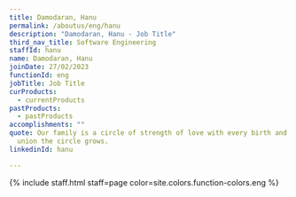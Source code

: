 ```yaml
---
title: Damodaran, Hanu
permalink: /aboutus/eng/hanu
description: "Damodaran, Hanu - Job Title"
third_nav_title: Software Engineering
staffId: hanu
name: Damodaran, Hanu
joinDate: 27/02/2023
functionId: eng
jobTitle: Job Title
curProducts:
  - currentProducts
pastProducts:
  - pastProducts
accomplishments: ""
quote: Our family is a circle of strength of love with every birth and every
  union the circle grows.
linkedinId: hanu

---
```


{% include staff.html staff=page color=site.colors.function-colors.eng %}
